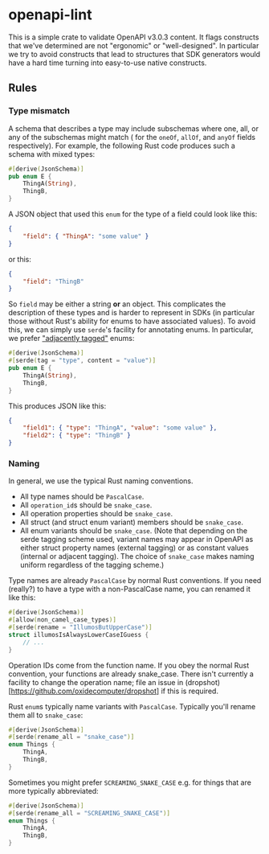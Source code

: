 # openapi-lint

This is a simple crate to validate OpenAPI v3.0.3 content. It flags constructs
that we've determined are not "ergonomic" or "well-designed". In particular we
try to avoid constructs that lead to structures that SDK generators would have
a hard time turning into easy-to-use native constructs.

## Rules

### Type mismatch

A schema that describes a type may include subschemas where one, all, or any of
the subschemas might match ( for the `oneOf`, `allOf`, and `anyOf` fields
respectively). For example, the following Rust code produces such a schema with
mixed types:

```rust
#[derive(JsonSchema)]
pub enum E {
    ThingA(String),
    ThingB,
}
```

A JSON object that used this `enum` for the type of a field could look like this:

```json
{
    "field": { "ThingA": "some value" }
}
```

or this:

```json
{
    "field": "ThingB"
}
```

So `field` may be either a string **or** an object. This complicates the
description of these types and is harder to represent in SDKs (in particular
those without Rust's ability for enums to have associated values). To avoid
this, we can simply use `serde`'s facility for annotating enums. In particular,
we prefer ["adjacently
tagged"](https://serde.rs/container-attrs.html#tag--content) enums:

```rust
#[derive(JsonSchema)]
#[serde(tag = "type", content = "value")]
pub enum E {
    ThingA(String),
    ThingB,
}
```

This produces JSON like this:

```json
{
    "field1": { "type": "ThingA", "value": "some value" },
    "field2": { "type": "ThingB" }
}
```

### Naming

In general, we use the typical Rust naming conventions.

- All type names should be `PascalCase`.
- All `operation_id`s should be `snake_case`.
- All operation properties should be `snake_case`.
- All struct (and struct enum variant) members should be `snake_case`.
- All enum variants should be `snake_case`. (Note that depending on the serde
tagging scheme used, variant names may appear in OpenAPI as either struct
property names (external tagging) or as constant values (internal or adjacent
tagging). The choice of `snake_case` makes naming uniform regardless of the
tagging scheme.)

Type names are already `PascalCase` by normal Rust conventions. If you need
(really?) to have a type with a non-PascalCase name, you can renamed it like
this:

```rust
#[derive(JsonSchema)]
#[allow(non_camel_case_types)]
#[serde(rename = "IllumosButUpperCase")]
struct illumosIsAlwaysLowerCaseIGuess {
    // ...
}
```

Operation IDs come from the function name. If you obey the normal Rust
convention, your functions are already snake_case. There isn't currently a
facility to change the operation name; file an issue in
(dropshot)[https://github.com/oxidecomputer/dropshot] if this is required.

Rust `enum`s typically name variants with `PascalCase`. Typically you'll rename
them all to `snake_case`:

```rust
#[derive(JsonSchema)]
#[serde(rename_all = "snake_case")]
enum Things {
    ThingA,
    ThingB,
}
```

Sometimes you might prefer `SCREAMING_SNAKE_CASE` e.g. for things that are more
typically abbreviated:

```rust
#[derive(JsonSchema)]
#[serde(rename_all = "SCREAMING_SNAKE_CASE")]
enum Things {
    ThingA,
    ThingB,
}
```